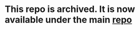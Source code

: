 # This repo is archived. It is now available under the main [repo](https://github.com/sparna-git/Sparnatural/)
